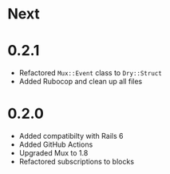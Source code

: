 # Next

# 0.2.1

- Refactored `Mux::Event` class to `Dry::Struct`
- Added Rubocop and clean up all files

# 0.2.0

- Added compatibilty with Rails 6
- Added GitHub Actions
- Upgraded Mux to 1.8
- Refactored subscriptions to blocks
